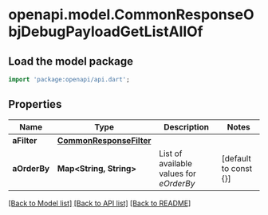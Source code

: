 # openapi.model.CommonResponseObjDebugPayloadGetListAllOf

## Load the model package
```dart
import 'package:openapi/api.dart';
```

## Properties
Name | Type | Description | Notes
------------ | ------------- | ------------- | -------------
**aFilter** | [**CommonResponseFilter**](CommonResponseFilter.md) |  | 
**aOrderBy** | **Map<String, String>** | List of available values for *eOrderBy* | [default to const {}]

[[Back to Model list]](../README.md#documentation-for-models) [[Back to API list]](../README.md#documentation-for-api-endpoints) [[Back to README]](../README.md)


